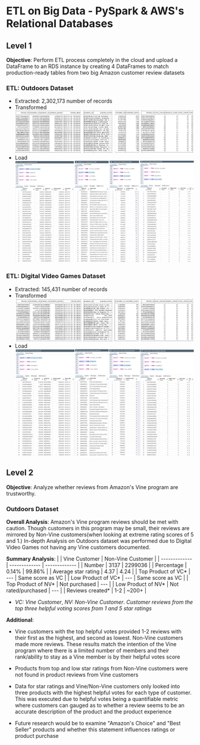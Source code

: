 # ETL on Big Data - PySpark & AWS's Relational Databases

## Level 1

**Objective**: Perform ETL process completely in the cloud and upload a DataFrame to an RDS instance by creating 4 DataFrames to match production-ready tables from two big Amazon customer review datasets

### ETL: Outdoors Dataset
- Extracted: 2,302,173 number of records
- Transformed
![](https://github.com/diannejardinez/big-data-challenge/blob/master/Images/Outdoors-Table-Query/Outdoors-Schema-all_tables.png)
- Load
![](https://github.com/diannejardinez/big-data-challenge/blob/master/Images/Outdoors-Table-Query/Outdoors-RDS-all_tables.png)



### ETL: Digital Video Games Dataset
- Extracted: 145,431 number of records
- Transformed
![](https://github.com/diannejardinez/big-data-challenge/blob/master/Images/Digital_Video_Games-Table-Query/Video_games-Schema-all_tables.png)
- Load
![](https://github.com/diannejardinez/big-data-challenge/blob/master/Images/Digital_Video_Games-Table-Query/Video_games-RDS-all_tables.png)




## Level 2 

**Objective**: Analyze whether reviews from Amazon's Vine program are trustworthy.

### Outdoors Dataset

**Overall Analysis**: Amazon's Vine program reviews should be met with caution. Though customers in this program may be small, their reviews are mirrored by Non-Vine customers(when looking at extreme rating scores of 5 and 1.) In-depth Analysis on Outdoors dataset was performed due to Digital Video Games not having any Vine customers documented. 


**Summary Analysis**: 
|                       | Vine Customer                  | Non-Vine Customer  |
| -------------         | -------------                  | -------------      |
| Number                | 3137                           | 2299036            | 
| Percentage            | 0.14%                          | 99.86%             | 
| Average star rating   | 4.37                           | 4.24               |
| Top Product of VC*    | ---                            | Same score as VC   |
| Low Product of VC*    | ---                            | Same score as VC   |
| Top Product of NV*    | Not purchased                  | ---                |
| Low Product of NV*    | Not rated/purchased            | ---                |
| Reviews created*      | 1-2                            | \~200+             |

* *VC: Vine Customer*, 
*NV: Non-Vine Customer*.
*Customer reviews from the top three helpful voting scores from 1 and 5 star ratings* 




**Additional**: 
- Vine customers with the top helpful votes provided 1-2 reviews with their first as the highest, and second as lowest. Non-Vine customers made more reviews. These results match the intention of the Vine program where there is a limited number of members and their rank/ability to stay as a Vine member is by their helpful votes score

- Products from top and low star ratings from Non-Vine customers were not found in product reviews from Vine customers

- Data for star ratings and Vine/Non-Vine customers only looked into three products with the highest helpful votes for each type of customer. This was executed due to helpful votes being a quantifiable metric where customers can gauged as to whether a review seems to be an accurate description of the product and the product experience

- Future research would be to examine "Amazon's Choice" and "Best Seller" products and whether this statement influences ratings or product purchase



